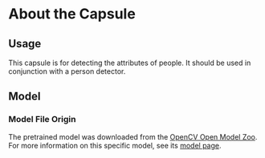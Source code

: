 # About the Capsule
## Usage
This capsule is for detecting the attributes of people. It should be used in
conjunction with a person detector. 

## Model
###  Model File Origin
The pretrained model was downloaded from the
[OpenCV Open Model Zoo][open model zoo]. 
For more information on this specific model, see its [model page][model page].

[open model zoo]: https://github.com/opencv/open_model_zoo
[model page]: https://docs.openvinotoolkit.org/2021.3/omz_models_model_person_attributes_recognition_crossroad_0230.html
